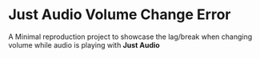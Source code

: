 # Just Audio Volume Change Error

A Minimal reproduction project to showcase the lag/break when changing volume while audio is playing with **Just Audio**

